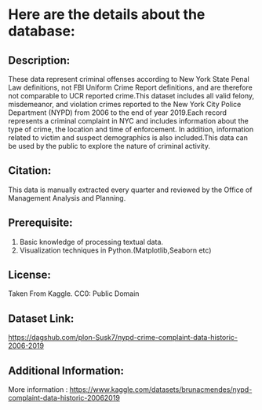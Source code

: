 # Here are the details about the database:

## **Description**:
These data represent criminal offenses according to New York State Penal Law definitions, not FBI Uniform Crime Report definitions, and are therefore not comparable to UCR reported crime.This dataset includes all valid felony, misdemeanor, and violation crimes reported to the New York City Police Department (NYPD) from 2006 to the end of year 2019.Each record represents a criminal complaint in NYC and includes information about the type of crime, the location and time of enforcement.
In addition, information related to victim and suspect demographics is also included.This data can be used by the public to explore the nature of criminal activity.

## **Citation**:
This data is manually extracted every quarter and reviewed by the Office of Management Analysis and Planning.

## **Prerequisite**:
1. Basic knowledge of processing textual data.
2. Visualization techniques in Python.(Matplotlib,Seaborn etc)

## **License**:
Taken From Kaggle.
CC0: Public Domain

## **Dataset Link**:
https://dagshub.com/plon-Susk7/nypd-crime-complaint-data-historic-2006-2019

## **Additional Information**:
More information : https://www.kaggle.com/datasets/brunacmendes/nypd-complaint-data-historic-20062019